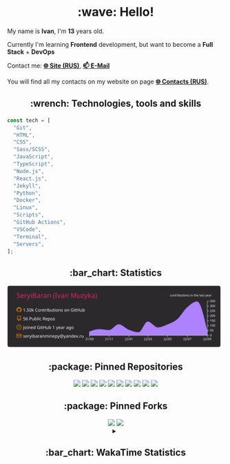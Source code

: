 <h1 align="center">:wave: Hello!</h1>

My name is **Ivan**, I'm **13** years old.

Currently I'm learning **Frontend** development, but want to become a **Full Stack** + **DevOps**

Contact me: [**:globe_with_meridians: Site (RUS)**](https://seryibaran.github.io), [**:mailbox: E-Mail**](mailto:seryibaranminepy@yandex.ru)

You will find all my contacts on my website on page [**:globe_with_meridians: Contacts (RUS)**](https://seryibaran.github.io/contacts).

<h2 align="center">:wrench: Technologies, tools and skills</h2>

```js
const tech = [
  "Git",
  "HTML",
  "CSS",
  "Sass/SCSS",
  "JavaScript",
  "TypeScript",
  "Node.js",
  "React.js",
  "Jekyll",
  "Python",
  "Docker",
  "Linux",
  "Scripts",
  "GitHub Actions",
  "VSCode",
  "Terminal",
  "Servers",
];
```

<h2 align="center">:bar_chart: Statistics</h2>

<div align="center">
  <img src="https://raw.githubusercontent.com/SeryiBaran/seryibaran/master/profile-summary-card-output/monokai/0-profile-details.svg" />
</div>

<h2 align="center">:package: Pinned Repositories</h2>

<div align="center">
  <a href="https://github.com/SeryiBaran/seryibaran.github.io"><img src="https://github-readme-stats.vercel.app/api/pin/?username=SeryiBaran&repo=seryibaran.github.io" /></a>
  <a href="https://github.com/SeryiBaran/useUseful.js"><img src="https://github-readme-stats.vercel.app/api/pin/?username=SeryiBaran&repo=useUseful.js" /></a>
  <a href="https://github.com/SeryiBaran/sb.css"><img src="https://github-readme-stats.vercel.app/api/pin/?username=SeryiBaran&repo=sb.css" /></a>
  <a href="https://github.com/SeryiBaran/tg-it-chats"><img src="https://github-readme-stats.vercel.app/api/pin/?username=SeryiBaran&repo=tg-it-chats" /></a>
  <a href="https://github.com/SeryiBaran/dotfiles"><img src="https://github-readme-stats.vercel.app/api/pin/?username=SeryiBaran&repo=dotfiles" /></a>
  <a href="https://github.com/SeryiBaran/tools"><img src="https://github-readme-stats.vercel.app/api/pin/?username=SeryiBaran&repo=tools" /></a>
  <a href="https://github.com/SeryiBaran/ddtReactCourse"><img src="https://github-readme-stats.vercel.app/api/pin/?username=SeryiBaran&repo=ddtReactCourse" /></a>
  <a href="https://github.com/SeryiBaran/ivan-pylight-shot"><img src="https://github-readme-stats.vercel.app/api/pin/?username=SeryiBaran&repo=ivan-pylight-shot" /></a>
  <a href="https://github.com/SeryiBaran/mock-api"><img src="https://github-readme-stats.vercel.app/api/pin/?username=SeryiBaran&repo=mock-api" /></a>
  <a href="https://github.com/SeryiBaran/learn-web"><img src="https://github-readme-stats.vercel.app/api/pin/?username=SeryiBaran&repo=learn-web" /></a>
</div>

<h2 align="center">:package: Pinned Forks</h2>

<div align="center">
  <a href="https://github.com/Erghel/Answerius"><img src="https://github-readme-stats.vercel.app/api/pin/?username=Erghel&repo=Answerius" /></a>
  <a href="https://github.com/f5ociety/Trydex"><img src="https://github-readme-stats.vercel.app/api/pin/?username=f5ociety&repo=Trydex" /></a>
</div>

<details>
  <summary align="center"><h2>:bar_chart: WakaTime Statistics</h2></summary>

<!--START_SECTION:waka-->
![Code Time](http://img.shields.io/badge/Code%20Time-100%20hrs%2036%20mins-blue)

![Profile Views](http://img.shields.io/badge/Profile%20Views-11-blue)

**🐱 My GitHub Data** 

> 🏆 1,240 Contributions in the Year 2022
 > 
> 📦 305.0 kB Used in GitHub's Storage 
 > 
> 🚫 Not Opted to Hire
 > 
> 📜 66 Public Repositories 
 > 
> 🔑 1 Private Repository 
 > 
**I'm an Early 🐤** 

```text
🌞 Morning    209 commits    █████░░░░░░░░░░░░░░░░░░░░   19.7% 
🌆 Daytime    459 commits    ██████████░░░░░░░░░░░░░░░   43.26% 
🌃 Evening    372 commits    ████████░░░░░░░░░░░░░░░░░   35.06% 
🌙 Night      21 commits     ░░░░░░░░░░░░░░░░░░░░░░░░░   1.98%

```
📅 **I'm Most Productive on Wednesday** 

```text
Monday       190 commits    ████░░░░░░░░░░░░░░░░░░░░░   17.91% 
Tuesday      122 commits    ███░░░░░░░░░░░░░░░░░░░░░░   11.5% 
Wednesday    220 commits    █████░░░░░░░░░░░░░░░░░░░░   20.74% 
Thursday     138 commits    ███░░░░░░░░░░░░░░░░░░░░░░   13.01% 
Friday       168 commits    ████░░░░░░░░░░░░░░░░░░░░░   15.83% 
Saturday     121 commits    ██░░░░░░░░░░░░░░░░░░░░░░░   11.4% 
Sunday       102 commits    ██░░░░░░░░░░░░░░░░░░░░░░░   9.61%

```


📊 **This Week I Spent My Time On** 

```text
⌚︎ Time Zone: Europe/Moscow

💬 Programming Languages: 
SCSS                     1 hr 2 mins         ████████████████░░░░░░░░░   65.06% 
Markdown                 12 mins             ███░░░░░░░░░░░░░░░░░░░░░░   13.09% 
JavaScript               8 mins              ██░░░░░░░░░░░░░░░░░░░░░░░   8.43% 
Text                     6 mins              █░░░░░░░░░░░░░░░░░░░░░░░░   6.47% 
JSON                     4 mins              █░░░░░░░░░░░░░░░░░░░░░░░░   4.5%

🔥 Editors: 
Sublime Text             1 hr 23 mins        █████████████████████░░░░   87.0% 
VS Code                  12 mins             ███░░░░░░░░░░░░░░░░░░░░░░   13.0%

🐱‍💻 Projects: 
maket-prechu             1 hr 1 min          ████████████████░░░░░░░░░   63.87% 
text-generator           12 mins             ███░░░░░░░░░░░░░░░░░░░░░░   13.0% 
seryibaran.github.io     11 mins             ███░░░░░░░░░░░░░░░░░░░░░░   11.74% 
Unknown Project          6 mins              █░░░░░░░░░░░░░░░░░░░░░░░░   6.47% 
learn-web                3 mins              ░░░░░░░░░░░░░░░░░░░░░░░░░   3.39%

💻 Operating System: 
Linux                    1 hr 36 mins        █████████████████████████   100.0%

```

**I Mostly Code in JavaScript** 

```text
JavaScript               17 repos            ███████░░░░░░░░░░░░░░░░░░   31.48% 
HTML                     14 repos            ██████░░░░░░░░░░░░░░░░░░░   25.93% 
SCSS                     6 repos             ██░░░░░░░░░░░░░░░░░░░░░░░   11.11% 
Python                   5 repos             ██░░░░░░░░░░░░░░░░░░░░░░░   9.26% 
Shell                    3 repos             █░░░░░░░░░░░░░░░░░░░░░░░░   5.56%

```


**Timeline**

![Chart not found](https://raw.githubusercontent.com/SeryiBaran/SeryiBaran/master/charts/bar_graph.png) 


 Last Updated on 09/09/2022 12:47:06 UTC
<!--END_SECTION:waka-->

</details>
